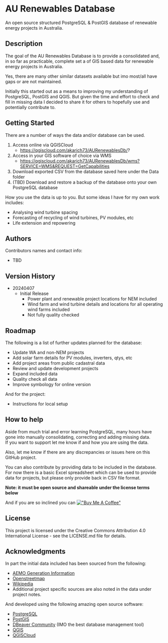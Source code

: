 # AU Renewables Database

An open source structured PostgreSQL & PostGIS database of renewable energy projects in Australia.

## Description

The goal of the AU Renewables Database is to provide a consolidated and, in so far as practicable, complete set a of 
GIS based data for renewable energy projects in Australia.

Yes, there are many other similar datasets available but imo most/all have gaps or are not maintained.

Initially this started out as a means to improving my understanding of PostgreSQL, PostGIS and QGIS. But given the time and
effort to check and fill in missing data I decided to share it for others to hopefully use and potentially contribute to.  

## Getting Started

There are a number of ways the data and/or database can be used.

1. Access online via QGISCloud
   - https://qgiscloud.com/akarich73/AURenewablesDb/?
2. Access in your GIS software of choice via WMS
   - https://qgiscloud.com/akarich73/AURenewablesDb/wms?SERVICE=WMS&REQUEST=GetCapabilities 
3. Download exported CSV from the database saved here under the Data folder
4. (TBD) Download and restore a backup of the database onto your own PostgreSQL database

How you use the data is up to you. But some ideas I have for my own work includes:
* Analysing wind turbine spacing
* Forecasting of recycling of wind turbines, PV modules, etc
* Life extension and repowering

## Authors

Contributors names and contact info:
- TBD

## Version History

* 20240407
    * Initial Release
      * Power plant and renewable project locations for NEM included
      * Wind farm and wind turbine details and locations for all operating wind farms included
      * Not fully quality checked

## Roadmap

The following is a list of further updates planned for the database:

* Update WA and non-NEM projects
* Add solar farm details for PV modules, inverters, qtys, etc
* Add project areas from public cadastral data
* Review and update development projects
* Expand included data
* Quality check all data
* Improve symbology for online version

And for the project:
* Instructions for local setup

## How to help

Aside from much trial and error learning PostgreSQL, many hours have gone into manually consolidating, correcting and adding missing data.  
If you want to support let me know if and how you are using the data.

Also, let me know if there are any discrepancies or issues here on this GitHub project. 

You can also contribute by providing data to be included in the database. 
For now there is a basic Excel spreadsheet which can be used to provide data for projects, but please only provide back in CSV file format.

**Note: it must be open source and shareable under the license terms below**

And if you are so inclined you can 
[!["Buy Me A Coffee"](https://www.buymeacoffee.com/assets/img/custom_images/orange_img.png)](https://www.buymeacoffee.com/richardgledhill)

## License

This project is licensed under the Creative Commons Attribution 4.0 International License - see the LICENSE.md file for details.

## Acknowledgments

In part the initial data included has been sourced from the following: 
* [AEMO Generation Information](https://aemo.com.au/en/energy-systems/electricity/national-electricity-market-nem/nem-forecasting-and-planning/forecasting-and-planning-data/generation-information)
* [Openstreetmap](https://www.openstreetmap.org/#map=4/-28.54/131.57)
* [Wikipedia](https://www.wikipedia.org/)
* Additional project specific sources are also noted in the data under project notes.

And developed using the following amazing open source software: 
* [PostgreSQL](https://www.postgresql.org/)
* [PostGIS](https://postgis.net/)
* [DBeaver Community](https://dbeaver.io/) (IMO the best database management tool) 
* [QGIS](https://www.qgis.org/en/site/)
* [QGISCloud](https://qgiscloud.com/)